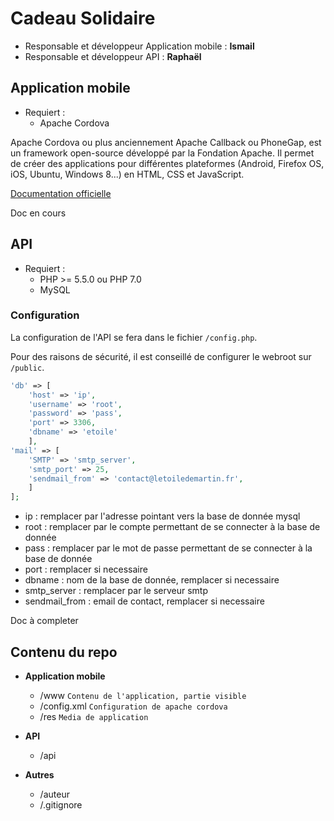 # Cadeau Solidaire
* Responsable et développeur Application mobile : **Ismail**
* Responsable et développeur API : **Raphaël**

## Application mobile
* Requiert :
   * Apache Cordova

Apache Cordova ou plus anciennement Apache Callback ou PhoneGap, est un framework open-source développé par la Fondation Apache. Il permet de créer des applications pour différentes plateformes (Android, Firefox OS, iOS, Ubuntu, Windows 8...) en HTML, CSS et JavaScript.

[Documentation officielle](https://cordova.apache.org/docs/en/latest/)

Doc en cours

## API
* Requiert :
   * PHP >= 5.5.0 ou PHP 7.0
   * MySQL

### Configuration
La configuration de l'API se fera dans le fichier `/config.php`.

Pour des raisons de sécurité, il est conseillé de configurer le webroot sur `/public`.

```php
'db' => [
    'host' => 'ip',
    'username' => 'root',
    'password' => 'pass',
    'port' => 3306,
    'dbname' => 'etoile'
    ],
'mail' => [
    'SMTP' => 'smtp_server',
    'smtp_port' => 25,
    'sendmail_from' => 'contact@letoiledemartin.fr',
    ]
];
```
* ip : remplacer par l'adresse pointant vers la base de donnée mysql
* root : remplacer par le compte permettant de se connecter à la base de donnée
* pass : remplacer par le mot de passe permettant de se connecter à la base de donnée
* port : remplacer si necessaire
* dbname : nom de la base de donnée, remplacer si necessaire
* smtp_server : remplacer par le serveur smtp
* sendmail_from : email de contact, remplacer si necessaire

Doc à completer

## Contenu du repo
* **Application mobile**
   * /www `Contenu de l'application, partie visible`
   * /config.xml `Configuration de apache cordova`
   * /res `Media de application`

* **API**
   * /api

* **Autres**
   * /auteur
   * /.gitignore
